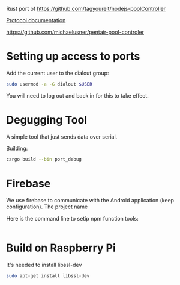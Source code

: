 Rust port of https://github.com/tagyoureit/nodejs-poolController


[Protocol documentation](https://docs.google.com/document/d/1M0KMfXfvbszKeqzu6MUF_7yM6KDHk8cZ5nrH1_OUcAc/edit?usp=sharing)

https://github.com/michaelusner/pentair-pool-controler


# Setting up access to ports

Add the current user to the dialout group: 

```bash
sudo usermod -a -G dialout $USER
```

You will need to log out and back in for this to take effect.

# Degugging Tool

A simple tool that just sends data over serial.

Building:


```bash
cargo build --bin port_debug

```


# Firebase

We use firebase to communicate with the Android application (keep configuration).
The project name 

Here is the command line to setip npm function tools:
```bash

```


# Build on Raspberry Pi

It's needed to install libssl-dev

```bash
sudo apt-get install libssl-dev

```
